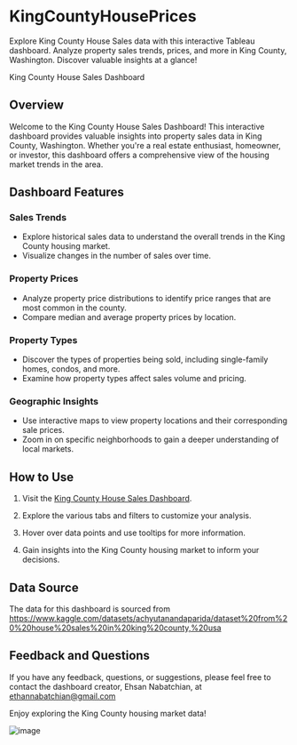 # KingCountyHousePrices
Explore King County House Sales data with this interactive Tableau dashboard. Analyze property sales trends, prices, and more in King County, Washington. Discover valuable insights at a glance!

King County House Sales Dashboard

## Overview

Welcome to the King County House Sales Dashboard! This interactive dashboard provides valuable insights into property sales data in King County, Washington. Whether you're a real estate enthusiast, homeowner, or investor, this dashboard offers a comprehensive view of the housing market trends in the area.

## Dashboard Features

### Sales Trends

- Explore historical sales data to understand the overall trends in the King County housing market.
- Visualize changes in the number of sales over time.

### Property Prices

- Analyze property price distributions to identify price ranges that are most common in the county.
- Compare median and average property prices by location.

### Property Types

- Discover the types of properties being sold, including single-family homes, condos, and more.
- Examine how property types affect sales volume and pricing.



### Geographic Insights

- Use interactive maps to view property locations and their corresponding sale prices.
- Zoom in on specific neighborhoods to gain a deeper understanding of local markets.

## How to Use

1. Visit the [King County House Sales Dashboard](https://public.tableau.com/app/profile/ehsan.nabatchian/viz/KingCountyHouseSales_16944580599190/KINGCOUNTYHOUSESALES).

2. Explore the various tabs and filters to customize your analysis.

3. Hover over data points and use tooltips for more information.

4. Gain insights into the King County housing market to inform your decisions.

## Data Source

The data for this dashboard is sourced from https://www.kaggle.com/datasets/achyutanandaparida/dataset%20from%20%20house%20sales%20in%20king%20county,%20usa

## Feedback and Questions

If you have any feedback, questions, or suggestions, please feel free to contact the dashboard creator, Ehsan Nabatchian, at ethannabatchian@gmail.com

Enjoy exploring the King County housing market data!


![image](https://github.com/Ethann93/KingCountyHousePrices/assets/133777296/9a4b3265-fef6-4d5a-a9b7-631d1ad26683)
